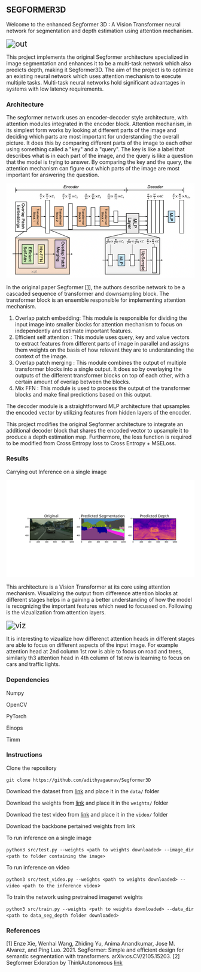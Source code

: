 ## SEGFORMER3D

Welcome to the enhanced Segformer 3D : A Vision Transformer neural network for segmentation and depth estimation using attention mechanism.



<img src="results/out.gif" alt="out" style="zoom:150%;" />

This project implements the original Segformer architecture specialized in image segmentation and enhances it to be a multi-task network which also predicts depth, making it Segformer3D. The aim of the project is to optimize an existing neural network which uses attention mechanism to execute multiple tasks. Multi-task neural networks hold significant advantages in systems with low latency requirements.

### Architecture

The segformer network uses an encoder-decoder style architecture, with attention modules integrated in the encoder block. Attention mechanism, in its simplest form works by looking at different parts of the image and deciding which parts are most important for understanding the overall picture. It does this by comparing different parts of the image to each other using something called a "key" and a "query". The key is like a label that describes what is in each part of the image, and the query is like a question that the model is trying to answer. By comparing the key and the query, the attention mechanism can figure out which parts of the image are most important for answering the question.

![](results/segformer_architecture.png)

In the original paper Segformer [[1]](https://arxiv.org/pdf/2105.15203.pdf), the authors describe network to be a cascaded sequence of transformer and downsampling block. The transformer block is an ensemble responsible for implementing attention mechanism.

1. Overlap patch embedding: This module is responsible for dividing the input image into smaller blocks for attention mechanism to focus on independently and estimate important features.
2. Efficient self attention : This module uses query, key and value vectors to extract features from different parts of image in parallel and assigns them weights on the basis of how relevant they are to understanding the context of the image.
3. Overlap patch merging : This module combines the output of multiple transformer blocks into a single output. It does so by overlaying the outputs of the different transformer blocks on top of each other, with a certain amount of overlap between the blocks.
4. Mix FFN : This module is used to process the output of the transformer blocks and make final predictions based on this output. 

The decoder module is a straightforward MLP architecture that upsamples the encoded vector by utilizing features from hidden layers of the encoder.

This project modifies the original Segformer architecture to integrate an additional decoder block that shares the encoded vector to upsample it to produce a depth estimation map. Furthermore, the loss function is required to be modified from Cross Entropy loss to Cross Entropy + MSELoss.

### Results

Carrying out Inference on a single image 

![out](results/out.png)

This architecture is a Vision Transformer at its core using attention mechanism. Visualizing the output from difference attention blocks at different stages helps in a gaining a better understanding of how the model is recognizing the important features which need to focussed on. Following is the vizualization from attention layers.

<img src="results/viz.gif" alt="viz" style="zoom:150%;" />

It is interesting to vizualize how differenct attention heads in different stages are able to focus on different aspects of the input image. For example attention head at 2nd column 1st row is able to focus on road and trees, similarly th3 attention head in 4th column of 1st row is learning to focus on cars and traffic lights.

### Dependencies

Numpy

OpenCV

PyTorch

Einops

Timm

### Instructions

Clone the repository

`git clone https://github.com/adithyagaurav/Segformer3D`

Download the dataset from [link](https://drive.google.com/drive/folders/16wql9YhBGNuXt2c_xk8cWX8z-gqNgr_s?usp=share_link) and place it in the `data/` folder

Download the weights from [link](https://drive.google.com/file/d/1MY9JbKJ3mmx-fE1sc2rQG-76tClH9_q6/view?usp=share_link) and place it in the `weights/` folder

Download the test video from [link](https://drive.google.com/file/d/1vTAh8DTrzBtDs69vuqa5l4cChHwDxgzL/view?usp=share_link) and place it in the `video/` folder

Download the backbone pertained weights from link

To run inference on a single image

`python3 src/test.py --weights <path to weights downloaded> --image_dir <path to folder containing the image>`

To run inference on video

`python3 src/test_video.py --weights <path to weights downloaded> --video <path to the inference video`>

To train the network using pretrained imagenet weights

`python3 src/train.py --weights <path to weights downloaded> --data_dir <path to data_seg_depth folder downloaded>`


### References
[1] Enze Xie, Wenhai Wang, Zhiding Yu, Anima Anandkumar, Jose M. Alvarez, and Ping Luo. 2021. SegFormer: Simple
and efficient design for semantic segmentation with transformers. arXiv:cs.CV/2105.15203.
[2] Segformer Exloration by ThinkAutonomous [link](https://courses.thinkautonomous.ai/segformers)

